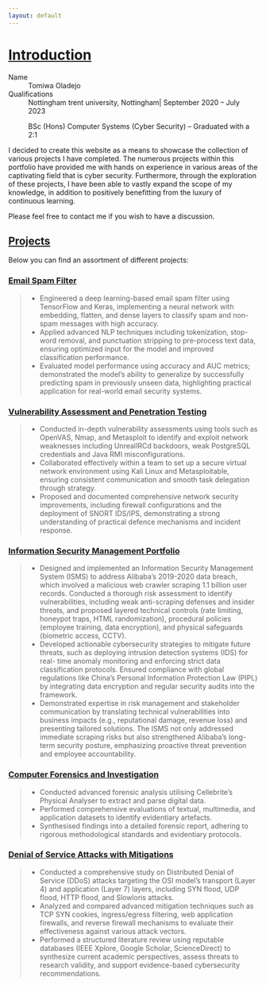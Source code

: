 ```yaml
---
layout: default
---
```

# <u>Introduction</u>

<dl>
<dt>Name</dt>
<dd>Tomiwa Oladejo</dd>
<dt>Qualifications</dt>
<dd>Nottingham trent university, Nottingham| September 2020 – July 2023 
  
  BSc (Hons) Computer Systems (Cyber Security) – Graduated with a 2:1</dd>
</dl>

I decided to create this website as a means to showcase the collection of various projects I have completed. The numerous projects within this portfolio have provided me with hands on experience in various areas of the captivating field that is cyber security. Furthermore, through the exploration of these projects, I have been able to vastly expand the scope of my knowledge, in addition to positively benefitting from the luxury of continuous learning. 

Please feel free to contact me if you wish to have a discussion.

## <u>Projects</u>
Below you can find an assortment of different projects:

### [Email Spam Filter](./Email-Spam-Filter.html)

> *   Engineered a deep learning-based email spam filter using TensorFlow and Keras, implementing a neural network with embedding, flatten, and        dense layers to classify spam and non-spam messages with high        accuracy.
> *   Applied advanced NLP techniques including tokenization, stop-word removal, and punctuation stripping to pre-process text data, ensuring          optimized input for the model and improved classification              performance.
> *   Evaluated model performance using accuracy and AUC metrics; demonstrated the model’s ability to generalize by successfully predicting spam       in previously unseen data, highlighting practical application       for real-world email security systems.

### [Vulnerability Assessment and Penetration Testing](./Vulnerability-Assessment-and-Penetration-Testing.html)

> *   Conducted in-depth vulnerability assessments using tools such as OpenVAS, Nmap, and Metasploit to identify and exploit network weaknesses        including UnrealIRCd backdoors, weak PostgreSQL credentials          and Java RMI misconfigurations.
> *   Collaborated effectively within a team to set up a secure virtual network environment using Kali Linux and Metasploitable, ensuring              consistent communication and smooth task delegation through strategy.
> *   Proposed and documented comprehensive network security improvements, including firewall configurations and the deployment of SNORT               IDS/IPS, demonstrating a strong understanding of practical defence          mechanisms and incident response.

### [Information Security Management Portfolio](./Information-Security-Portfolio.html)

> *   Designed and implemented an Information Security Management System (ISMS) to address Alibaba’s 2019-2020 data breach, which involved a           malicious web crawler scraping 1.1 billion user records. Conducted a thorough risk assessment to identify vulnerabilities, including weak        anti-scraping defenses and insider threats, and proposed layered technical controls (rate limiting, honeypot traps, HTML randomization),         procedural policies (employee training, data encryption), and physical safeguards (biometric access, CCTV).
> *   Developed actionable cybersecurity strategies to mitigate future threats, such as deploying intrusion detection systems (IDS) for real-          time anomaly monitoring and enforcing strict data classification protocols. Ensured compliance with global regulations like China’s              Personal Information Protection Law (PIPL) by integrating data encryption and regular security audits into the framework.
> *   Demonstrated expertise in risk management and stakeholder communication by translating technical vulnerabilities into business impacts           (e.g., reputational damage, revenue loss) and presenting tailored solutions. The ISMS not only addressed immediate scraping risks but also       strengthened Alibaba’s long-term security posture, emphasizing proactive threat prevention and employee accountability.

### [Computer Forensics and Investigation](./Computer-Forensics-and-Investigation.html)

> *   Conducted advanced forensic analysis utilising Cellebrite’s Physical Analyser to extract and parse digital data.
> *   Performed comprehensive evaluations of textual, multimedia, and application datasets to identify evidentiary artefacts.
> *   Synthesised findings into a detailed forensic report, adhering to rigorous methodological standards and evidentiary protocols.

### [Denial of Service Attacks with Mitigations](./Denial-of-Service-Attacks-with-Mitigations.html)

> *   Conducted a comprehensive study on Distributed Denial of Service (DDoS) attacks targeting the OSI model’s transport (Layer 4) and                application (Layer 7) layers, including SYN flood, UDP flood, HTTP flood, and Slowloris attacks.
> *   Analyzed and compared advanced mitigation techniques such as TCP SYN cookies, ingress/egress filtering, web application firewalls, and           reverse firewall mechanisms to evaluate their effectiveness against various attack vectors.
> *   Performed a structured literature review using reputable databases (IEEE Xplore, Google Scholar, ScienceDirect) to synthesize current            academic perspectives, assess threats to research validity, and support evidence-based cybersecurity recommendations.


